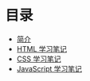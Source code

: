 # 目录

* [简介](README.md)
* [HTML 学习笔记](html.md)
* [CSS 学习笔记](css.md)
* [JavaScript 学习笔记](javascript.md)

